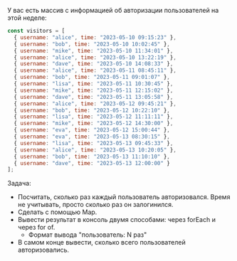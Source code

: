 У вас есть массив с информацией об авторизации пользователей на этой неделе:

```javascript
const visitors = [
  { username: "alice", time: "2023-05-10 09:15:23" },
  { username: "bob", time: "2023-05-10 10:02:45" },
  { username: "mike", time: "2023-05-10 11:34:01" },
  { username: "alice", time: "2023-05-10 13:22:19" },
  { username: "dave", time: "2023-05-10 14:08:33" },
  { username: "alice", time: "2023-05-11 08:45:11" },
  { username: "bob", time: "2023-05-11 09:01:07" },
  { username: "lisa", time: "2023-05-11 10:30:45" },
  { username: "mike", time: "2023-05-11 12:15:02" },
  { username: "dave", time: "2023-05-11 13:05:58" },
  { username: "alice", time: "2023-05-12 09:45:21" },
  { username: "bob", time: "2023-05-12 10:22:10" },
  { username: "lisa", time: "2023-05-12 11:11:11" },
  { username: "mike", time: "2023-05-12 14:30:00" },
  { username: "eva", time: "2023-05-12 15:00:44" },
  { username: "eva", time: "2023-05-13 08:30:15" },
  { username: "lisa", time: "2023-05-13 09:45:33" },
  { username: "alice", time: "2023-05-13 10:20:05" },
  { username: "bob", time: "2023-05-13 11:10:10" },
  { username: "dave", time: "2023-05-13 12:00:00" }
];
```

Задача:

* Посчитать, сколько раз каждый пользователь авторизовался. Время не учитывать, просто сколько раз он залогинился.
* Сделать с помощью Map.
* Вывести результат в консоль двумя способами: через forEach и через for of.
  * Формат вывода "пользователь: N раз"
* В самом конце вывести, сколько всего пользователей авторизовались.